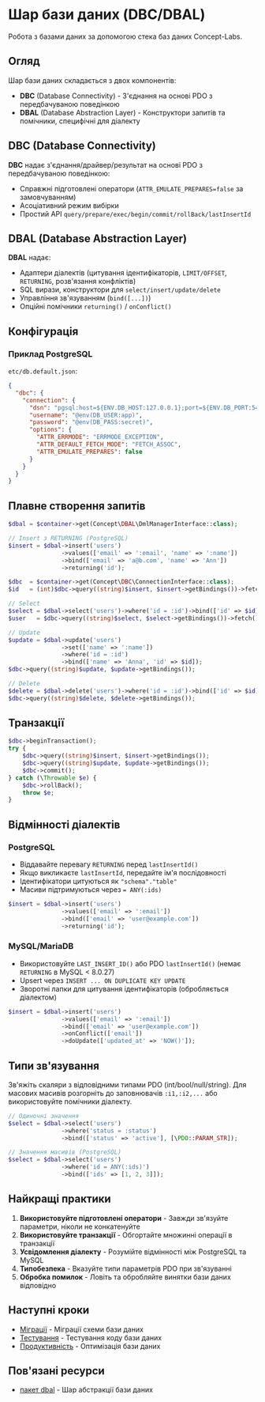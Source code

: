 # Шар бази даних (DBC/DBAL)

Робота з базами даних за допомогою стека баз даних Concept-Labs.

## Огляд

Шар бази даних складається з двох компонентів:
- **DBC** (Database Connectivity) - З'єднання на основі PDO з передбачуваною поведінкою
- **DBAL** (Database Abstraction Layer) - Конструктори запитів та помічники, специфічні для діалекту

## DBC (Database Connectivity)

**DBC** надає з'єднання/драйвер/результат на основі PDO з передбачуваною поведінкою:
- Справжні підготовлені оператори (`ATTR_EMULATE_PREPARES=false` за замовчуванням)
- Асоціативний режим вибірки
- Простий API `query/prepare/exec/begin/commit/rollBack/lastInsertId`

## DBAL (Database Abstraction Layer)

**DBAL** надає:
- Адаптери діалектів (цитування ідентифікаторів, `LIMIT/OFFSET`, `RETURNING`, розв'язання конфліктів)
- SQL вирази, конструктори для `select/insert/update/delete`
- Управління зв'язуванням (`bind([...])`)
- Опційні помічники `returning()` / `onConflict()`

## Конфігурація

### Приклад PostgreSQL

`etc/db.default.json`:
```json
{
  "dbc": {
    "connection": {
      "dsn": "pgsql:host=${ENV.DB_HOST:127.0.0.1};port=${ENV.DB_PORT:5432};dbname=${ENV.DB_NAME:app}",
      "username": "@env(DB_USER:app)",
      "password": "@env(DB_PASS:secret)",
      "options": {
        "ATTR_ERRMODE": "ERRMODE_EXCEPTION",
        "ATTR_DEFAULT_FETCH_MODE": "FETCH_ASSOC",
        "ATTR_EMULATE_PREPARES": false
      }
    }
  }
}
```

## Плавне створення запитів

```php
$dbal = $container->get(Concept\DBAL\DmlManagerInterface::class);

// Insert з RETURNING (PostgreSQL)
$insert = $dbal->insert('users')
               ->values(['email' => ':email', 'name' => ':name'])
               ->bind(['email' => 'a@b.com', 'name' => 'Ann'])
               ->returning('id');

$dbc  = $container->get(Concept\DBC\ConnectionInterface::class);
$id   = (int)$dbc->query((string)$insert, $insert->getBindings())->fetchColumn();

// Select
$select = $dbal->select('users')->where('id = :id')->bind(['id' => $id]);
$user   = $dbc->query((string)$select, $select->getBindings())->fetch();

// Update
$update = $dbal->update('users')
               ->set(['name' => ':name'])
               ->where('id = :id')
               ->bind(['name' => 'Anna', 'id' => $id]);
$dbc->query((string)$update, $update->getBindings());

// Delete
$delete = $dbal->delete('users')->where('id = :id')->bind(['id' => $id]);
$dbc->query((string)$delete, $delete->getBindings());
```

## Транзакції

```php
$dbc->beginTransaction();
try {
    $dbc->query((string)$insert, $insert->getBindings());
    $dbc->query((string)$update, $update->getBindings());
    $dbc->commit();
} catch (\Throwable $e) {
    $dbc->rollBack();
    throw $e;
}
```

## Відмінності діалектів

### PostgreSQL

- Віддавайте перевагу `RETURNING` перед `lastInsertId()`
- Якщо викликаєте `lastInsertId`, передайте ім'я послідовності
- Ідентифікатори цитуються як `"schema"."table"`
- Масиви підтримуються через `= ANY(:ids)`

```php
$insert = $dbal->insert('users')
               ->values(['email' => ':email'])
               ->bind(['email' => 'user@example.com'])
               ->returning('id');
```

### MySQL/MariaDB

- Використовуйте `LAST_INSERT_ID()` або PDO `lastInsertId()` (немає `RETURNING` в MySQL < 8.0.27)
- Upsert через `INSERT ... ON DUPLICATE KEY UPDATE`
- Зворотні лапки для цитування ідентифікаторів (обробляється діалектом)

```php
$insert = $dbal->insert('users')
               ->values(['email' => ':email'])
               ->bind(['email' => 'user@example.com'])
               ->onConflict(['email'])
               ->doUpdate(['updated_at' => 'NOW()']);
```

## Типи зв'язування

Зв'яжіть скаляри з відповідними типами PDO (int/bool/null/string). Для масових масивів розгорніть до заповнювачів `:i1,:i2,...` або використовуйте помічники діалекту.

```php
// Одиночні значення
$select = $dbal->select('users')
               ->where('status = :status')
               ->bind(['status' => 'active'], [\PDO::PARAM_STR]);

// Значення масивів (PostgreSQL)
$select = $dbal->select('users')
               ->where('id = ANY(:ids)')
               ->bind(['ids' => [1, 2, 3]]);
```

## Найкращі практики

1. **Використовуйте підготовлені оператори** - Завжди зв'язуйте параметри, ніколи не конкатенуйте
2. **Використовуйте транзакції** - Обгортайте множинні операції в транзакції
3. **Усвідомлення діалекту** - Розумійте відмінності між PostgreSQL та MySQL
4. **Типобезпека** - Вказуйте типи параметрів PDO при зв'язуванні
5. **Обробка помилок** - Ловіть та обробляйте винятки бази даних відповідно

## Наступні кроки

- [Міграції](./migrations.md) - Міграції схеми бази даних
- [Тестування](./testing.md) - Тестування коду бази даних
- [Продуктивність](./performance.md) - Оптимізація бази даних

## Пов'язані ресурси

- [пакет dbal](https://github.com/Concept-Labs/dbal) - Шар абстракції бази даних
